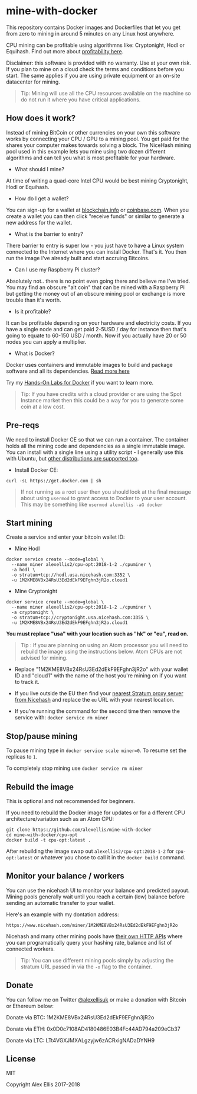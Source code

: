 mine-with-docker
=================

This repository contains Docker images and Dockerfiles that let you get from zero to mining in around 5 minutes on any Linux host anywhere.

CPU mining can be profitable using algorithmns like: Cryptonight, Hodl or Equihash. Find out more about [profitability here](https://www.nicehash.com/profitability-calculator).

Disclaimer: this software is provided with no warranty. Use at your own risk. If you plan to mine on a cloud check the terms and conditions before you start. The same applies if you are using private equipment or an on-site datacenter for mining.

> Tip: Mining will use all the CPU resources available on the machine so do not run it where you have critical applications.

## How does it work?

Instead of mining BitCoin or other currencies on your own this software works by connecting your CPU / GPU to a mining pool. You get paid for the shares your computer makes towards solving a block. The NiceHash mining pool used in this example lets you mine using two dozen different algorithms and can tell you what is most profitable for your hardware.

* What should I mine?

At time of writing a quad-core Intel CPU would be best mining Cryptonight, Hodl or Equihash.

* How do I get a wallet?

You can sign-up for a wallet at [blockchain.info](https://blockchain.info) or [coinbase.com](https://www.coinbase.com/). When you create a wallet you can then click "receive funds" or similar to generate a new address for the wallet.

* What is the barrier to entry?

There barrier to entry is super low - you just have to have a Linux system connected to the Internet where you can install Docker. That's it. You then run the image I've already built and start accruing Bitcoins.

* Can I use my Raspberry Pi cluster?

Absolutely not.. there is no point even going there and believe me I've tried. You may find an obscure "alt coin" that can be mined with a Raspberry Pi but getting the money out of an obscure mining pool or exchange is more trouble than it's worth.

* Is it profitable?

It can be profitable depending on your hardware and electricity costs. If you have a single node and can get paid 2-5USD / day for instance then that's going to equate to 60-150 USD / month. Now if you actually have 20 or 50 nodes you can apply a multiplier.

* What is Docker?

Docker uses containers and immutable images to build and package software and all its dependencies. [Read more here](https://www.docker.com/what-docker)

Try my [Hands-On Labs for Docker](https://github.com/alexellis/HandsOnDocker/blob/master/Labs.md) if you want to learn more.

> Tip: If you have credits with a cloud provider or are using the Spot Instance market then this could be a way for you to generate some coin at a low cost.

## Pre-reqs

We need to install Docker CE so that we can run a container. The container holds all the mining code and dependencies as a single immutable image. You can install with a single line using a utility script - I generally use this with Ubuntu, but [other distributions are supported too](https://www.docker.com/community-edition).

* Install Docker CE:

```
curl -sL https://get.docker.com | sh
```

> If not running as a root user then you should look at the final message about using `usermod` to grant access to Docker to your user account. This may be something like `usermod alexellis -aG docker`

## Start mining

Create a service and enter your bitcoin wallet ID:

* Mine Hodl

```
docker service create --mode=global \
  --name miner alexellis2/cpu-opt:2018-1-2 ./cpuminer \
  -a hodl \
  -o stratum+tcp://hodl.usa.nicehash.com:3352 \
  -u 1M2KME8VBx24RsU3Ed2dEkF9EFghn3jR2o.cloud1
```

* Mine Cryptonight

```
docker service create --mode=global \
  --name miner alexellis2/cpu-opt:2018-1-2 ./cpuminer \
  -a cryptonight \
  -o stratum+tcp://cryptonight.usa.nicehash.com:3355 \
  -u 1M2KME8VBx24RsU3Ed2dEkF9EFghn3jR2o.cloud1
```

**You must replace "usa" with your location such as "hk" or "eu", read on.**

> Tip : If you are planning on using an Atom processor you will need to rebuild the image using the instructions below. Atom CPUs are not advised for mining.

* Replace "1M2KME8VBx24RsU3Ed2dEkF9EFghn3jR2o" with your wallet ID and "cloud1" with the name of the host you're mining on if you want to track it.

* If you live outside the EU then find your [nearest Stratum proxy server from Nicehash](https://www.nicehash.com/asic-mining) and replace the `eu` URL with your nearest location.

* If you're running the command for the second time then remove the service with: `docker service rm miner`

## Stop/pause mining

To pause mining type in `docker service scale miner=0`. To resume set the replicas to `1`.

To completely stop mining use `docker service rm miner`

## Rebuild the image

This is optional and not recommended for beginners.

If you need to rebuild the Docker image for updates or for a different CPU architecture/variation such as an Atom CPU:

```
git clone https://github.com/alexellis/mine-with-docker
cd mine-with-docker/cpu-opt
docker build -t cpu-opt:latest .
```

After rebuilding the image swap out `alexellis2/cpu-opt:2018-1-2` for `cpu-opt:latest` or whatever you chose to call it in the `docker build` command.

## Monitor your balance / workers

You can use the nicehash UI to monitor your balance and predicted payout. Mining pools generally wait until you reach a certain (low) balance before sending an automatic transfer to your wallet.

Here's an example with my dontation address:

```
https://www.nicehash.com/miner/1M2KME8VBx24RsU3Ed2dEkF9EFghn3jR2o
```

Nicehash and many other mining pools have [their own HTTP APIs](https://www.nicehash.com/doc-api) where you can programatically query your hashing rate, balance and list of connected workers.

> Tip: You can use different mining pools simply by adjusting the stratum URL passed in via the `-o` flag to the container.


## Donate

You can follow me on Twitter [@alexellisuk](https://twitter.com/alexellisuk) or make a donation with Bitcoin or Ethereum below:

Donate via BTC: 1M2KME8VBx24RsU3Ed2dEkF9EFghn3jR2o

Donate via ETH: 0x0D0c7108AD4180486E03B4Fc44AD794a209eCb37

Donate via LTC: LTt4VGXJMXALgzyjw6zACRxigNADaDYNH9

## License

MIT

Copyright Alex Ellis 2017-2018
